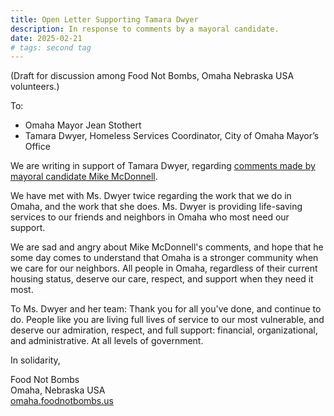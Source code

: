 ```yaml
---
title: Open Letter Supporting Tamara Dwyer
description: In response to comments by a mayoral candidate.
date: 2025-02-21
# tags: second tag
---
```


(Draft for discussion among Food Not Bombs, Omaha Nebraska USA volunteers.)

To:
* Omaha Mayor Jean Stothert<br/>
* Tamara Dwyer, Homeless Services Coordinator, City of Omaha Mayor’s Office

We are writing in support of Tamara Dwyer, regarding
[comments made by mayoral candidate Mike McDonnell](https://www.wowt.com/2025/02/20/omaha-mayoral-candidate-calls-citys-homeless-coordinator-dei-hire-mayor-responds/).

We have met with Ms. Dwyer twice regarding the work that we do in Omaha,
and the work that she does. Ms. Dwyer is providing life-saving services to our
friends and neighbors in Omaha who most need our support. 

We are sad and angry about Mike McDonnell's comments, and hope that he some day
comes to understand that Omaha is a stronger community when we care for our neighbors.
All people in Omaha, regardless of their current housing status, deserve our care, respect,
and support when they need it most.

To Ms. Dwyer and her team: Thank you for all you've done, and continue to do.
People like you are living full lives of service to our most vulnerable, and
deserve our admiration, respect, and full support: financial, organizational, and
administrative. At all levels of government.

In solidarity,

Food Not Bombs<br/>
Omaha, Nebraska USA<br/>
[omaha.foodnotbombs.us](https://omaha.foodnotbombs.us/)
